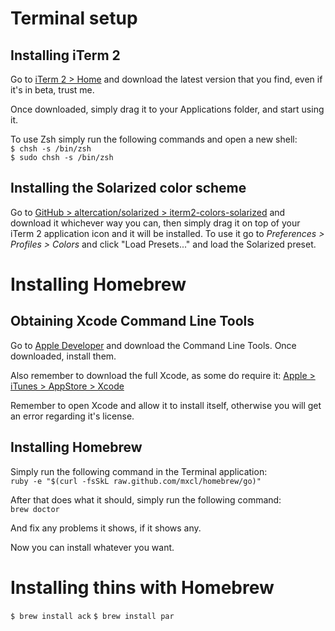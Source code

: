 # Terminal setup

## Installing iTerm 2

Go to [iTerm 2 > Home](http://www.iterm2.com/#/section/home) and download the latest version that you find, even if it's in beta, trust me.

Once downloaded, simply drag it to your Applications folder, and start using it.

To use Zsh simply run the following commands and open a new shell:<br />
`$ chsh -s /bin/zsh`<br />
`$ sudo chsh -s /bin/zsh`

## Installing the Solarized color scheme

Go to [GitHub > altercation/solarized > iterm2-colors-solarized](https://github.com/altercation/solarized/tree/master/iterm2-colors-solarized) and download it whichever way you can, then simply drag it on top of your iTerm 2 application icon and it will be installed. To use it go to *Preferences > Profiles > Colors* and click "Load Presets..." and load the Solarized preset.

# Installing Homebrew

## Obtaining Xcode Command Line Tools

Go to [Apple Developer](https://developer.apple.com/downloads) and download the Command Line Tools. Once downloaded, install them.

Also remember to download the full Xcode, as some do require it: [Apple > iTunes > AppStore > Xcode](https://itunes.apple.com/us/app/xcode/id497799835?ls=1&mt=12)

Remember to open Xcode and allow it to install itself, otherwise you will get an error regarding it's license.

## Installing Homebrew

Simply run the following command in the Terminal application:<br />
`ruby -e "$(curl -fsSkL raw.github.com/mxcl/homebrew/go)"`

After that does what it should, simply run the following command:<br />
`brew doctor`

And fix any problems it shows, if it shows any.

Now you can install whatever you want.

# Installing thins with Homebrew

`$ brew install ack`
`$ brew install par`